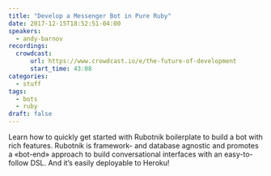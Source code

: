 ```yaml
---
title: "Develop a Messenger Bot in Pure Ruby"
date: 2017-12-15T18:52:51-04:00
speakers:
  - andy-barnov
recordings:
  crowdcast:
      url: https://www.crowdcast.io/e/the-future-of-development
      start_time: 43:08
categories:
  - stuff
tags:
  - bots
  - ruby
draft: false
---
```


Learn how to quickly get started with Rubotnik boilerplate to build a bot with rich features. Rubotnik is framework- and database agnostic and promotes a «bot-end» approach to build conversational interfaces with an easy-to-follow DSL. And it’s easily deployable to Heroku!
